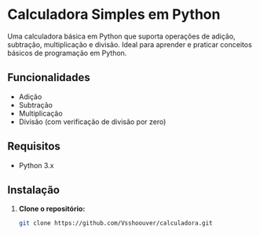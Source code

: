 # Calculadora Simples em Python

Uma calculadora básica em Python que suporta operações de adição, subtração, multiplicação e divisão. Ideal para aprender e praticar conceitos básicos de programação em Python.

## Funcionalidades

- Adição
- Subtração
- Multiplicação
- Divisão (com verificação de divisão por zero)

## Requisitos

- Python 3.x

## Instalação

1. **Clone o repositório:**

   ```bash
   git clone https://github.com/Vsshoouver/calculadora.git

